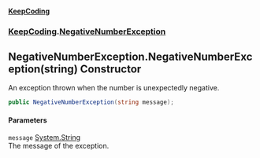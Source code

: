 #### [KeepCoding](index.md 'index')
### [KeepCoding](KeepCoding.md 'KeepCoding').[NegativeNumberException](KeepCoding_NegativeNumberException.md 'KeepCoding.NegativeNumberException')
## NegativeNumberException.NegativeNumberException(string) Constructor
An exception thrown when the number is unexpectedly negative.  
```csharp
public NegativeNumberException(string message);
```
#### Parameters
<a name='KeepCoding_NegativeNumberException_NegativeNumberException(string)_message'></a>
`message` [System.String](https://docs.microsoft.com/en-us/dotnet/api/System.String 'System.String')  
The message of the exception.
  
